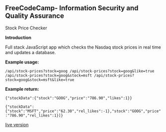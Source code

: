 **FreeCodeCamp**- Information Security and Quality Assurance
------

Stock Price Checker

**Introduction**

Full stack JavaScript app which checks the Nasdaq stock prices in real time and updates a database.

**Example usage:**

`/api/stock-prices?stock=goog
/api/stock-prices?stock=goog&like=true
/api/stock-prices?stock=goog&stock=msft
/api/stock-prices?stock=goog&stock=msft&like=true`

**Example return:**

`{"stockData":{"stock":"GOOG","price":"786.90","likes":1}}`

`{"stockData":{"stock":"MSFT","price":"62.30","rel_likes":-1},"stock":"GOOG","price":"786.90","rel_likes":1}]}`

[live version](https://pokastock2.pokacyb.repl.co/)
